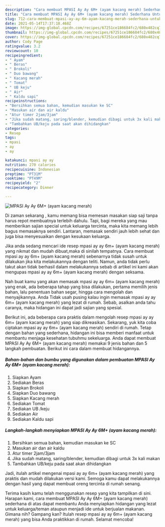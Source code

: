 ```yaml
---
description: "Cara membuat MPASI Ay Ay 6M+ (ayam kacang merah) Sederhana Untuk Jualan"
title: "Cara membuat MPASI Ay Ay 6M+ (ayam kacang merah) Sederhana Untuk Jualan"
slug: 712-cara-membuat-mpasi-ay-ay-6m-ayam-kacang-merah-sederhana-untuk-jualan
date: 2021-05-14T17:37:18.468Z
image: https://img-global.cpcdn.com/recipes/67251ce186684fc2/680x482cq70/mpasi-ay-ay-6m-ayam-kacang-merah-foto-resep-utama.jpg
thumbnail: https://img-global.cpcdn.com/recipes/67251ce186684fc2/680x482cq70/mpasi-ay-ay-6m-ayam-kacang-merah-foto-resep-utama.jpg
cover: https://img-global.cpcdn.com/recipes/67251ce186684fc2/680x482cq70/mpasi-ay-ay-6m-ayam-kacang-merah-foto-resep-utama.jpg
author: Cody Page
ratingvalue: 3.2
reviewcount: 10
recipeingredient:
- " Ayam"
- " Beras"
- " Brokoli"
- " Duo bawang"
- " Kacang merah"
- " Tomat"
- " UB keju"
- " Air"
- " Kaldu sapi"
recipeinstructions:
- "Bersihkan semua bahan, kemudian masukan ke SC"
- "Masukan air dan air kaldu"
- "Atur timer 2jam/3jam"
- "Jika sudah matang, saring/blender, kemudian dibagi untuk 3x kali makan"
- "Tambahkan UB/keju pada saat akan dihidangkan"
categories:
- Resep
tags:
- mpasi
- ay
- ay

katakunci: mpasi ay ay 
nutrition: 270 calories
recipecuisine: Indonesian
preptime: "PT31M"
cooktime: "PT49M"
recipeyield: "2"
recipecategory: Dinner

---
```



![MPASI Ay Ay 6M+ (ayam kacang merah)](https://img-global.cpcdn.com/recipes/67251ce186684fc2/680x482cq70/mpasi-ay-ay-6m-ayam-kacang-merah-foto-resep-utama.jpg)

Di zaman  sekarang , kamu memang bisa memesan masakan siap saji tanpa harus repot membuatnya terlebih dahulu. Tapi, bagi mereka yang mau memberikan sajian special untuk keluarga tercinta, maka kita memang lebih bagus memasaknya sendiri. Lantaran, memasak sendiri jauh lebih sehat dan juga bisa menyesuaikan dengan kesukaan keluarga.

Jika anda sedang mencari ide resep mpasi ay ay 6m+ (ayam kacang merah) yang nikmat dan mudah dibuat,maka di sinilah tempatnya. Cara membuat mpasi ay ay 6m+ (ayam kacang merah)  sebenarnya tidak susah untuk dilakukan jika kita melakukannya dengan teliti. Namun, anda tidak perlu takut akan tidak berhasil dalam melakukannya 
sebab di artikel ini kami akan mengupas mpasi ay ay 6m+ (ayam kacang merah) dengan seksama.  



Nah buat kamu yang akan memasak mpasi ay ay 6m+ (ayam kacang merah) yang enak, ada beberapa tahap yang bisa dilakukan, pertama memilih jenis bahan, lalu penentuan bahan segar, hingga cara mengolah dan menyajikannya. Anda Tidak usah pusing kalau ingin memasak mpasi ay ay 6m+ (ayam kacang merah) yang lezat di rumah. Sebab, asalkan anda  tahu caranya, maka hidangan ini dapat jadi sajian yang spesial.

Berikut ini, ada beberapa cara praktis  dalam mengolah resep mpasi ay ay 6m+ (ayam kacang merah) yang siap dikreasikan. Sekarang, yuk kita coba ciptakan mpasi ay ay 6m+ (ayam kacang merah) sendiri di rumah. Tetap dengan bahan yang sederhana, hidangan ini bisa memberi manfaat untuk membantu menjaga kesehatan tubuhmu sekeluarga. Anda dapat membuat MPASI Ay Ay 6M+ (ayam kacang merah) memakai 9 jenis bahan dan 5 langkah pembuatan. Berikut ini cara dalam membuat hidangannya.

<!--inarticleads1-->

##### Bahan-bahan dan bumbu yang digunakan dalam pembuatan MPASI Ay Ay 6M+ (ayam kacang merah):

1. Siapkan  Ayam
1. Sediakan  Beras
1. Siapkan  Brokoli
1. Siapkan  Duo bawang
1. Siapkan  Kacang merah
1. Sediakan  Tomat
1. Sediakan  UB /keju
1. Sediakan  Air
1. Sediakan  Kaldu sapi




<!--inarticleads2-->

##### Langkah-langkah menyiapkan MPASI Ay Ay 6M+ (ayam kacang merah):

1. Bersihkan semua bahan, kemudian masukan ke SC
1. Masukan air dan air kaldu
1. Atur timer 2jam/3jam
1. Jika sudah matang, saring/blender, kemudian dibagi untuk 3x kali makan
1. Tambahkan UB/keju pada saat akan dihidangkan




Jadi, itulah artikel mengenai  mpasi ay ay 6m+ (ayam kacang merah)  yang praktis dan mudah dilakukan versi kami. Semoga kamu dapat melakukannya dengan hasil yang dapat membuat oreng tercinta di rumah senang. 

Terima kasih kamu telah menggunakan resep yang kita tampilkan di sini. Harapan kami, cara membuat  MPASI Ay Ay 6M+ (ayam kacang merah) sederhana di atas dapat membantu Anda menyiapkan hidangan yang lezat untuk keluarga/teman ataupun menjadi ide untuk berjualan makanan. Gimana nih? Gampang kan? Itulah resep mpasi ay ay 6m+ (ayam kacang merah) yang bisa Anda praktikkan di rumah. Selamat mencoba!

